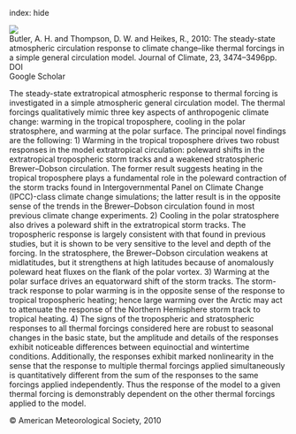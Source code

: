 index: hide

<div class="Citation">
    <div class="Citation-thumb CitationThumb-linked"  data-href="https://doi.org/10.1175/2010jcli3228.1">
      <img src="https://static.claimspace.cloud/climate-study-static/refs/thumbs/10/Butler_et_al_2010-thumb.png" />
    </div>

  <div class="Citation-body">
    <div class="Citation-text">Butler, A. H. and Thompson, D. W. and Heikes, R., 2010: The steady-state atmospheric circulation response to climate change–like thermal forcings in a simple general circulation model. <span class="Article-journal">Journal of Climate, </span><span class="Article-volume">23, </span>3474–3496pp.</div>
    <div class="Citation-links">
      <div class="CitationLink" data-href="https://doi.org/10.1175/2010jcli3228.1">
        <div class="CitationLink-icon CitationLink-Doi"></div>
        <div class="CitationLink-text">DOI</div>
      </div>
      <div class="CitationLink" data-href="https://scholar.google.com/scholar?q=10.1175/2010jcli3228.1">
        <div class="CitationLink-icon CitationLink-Scholar"></div>
        <div class="CitationLink-text">Google Scholar</div>
      </div>
    </div>
  </div>
</div>

The steady-state extratropical atmospheric response to thermal forcing is investigated in a simple atmospheric general circulation model. The thermal forcings qualitatively mimic three key aspects of anthropogenic climate change: warming in the tropical troposphere, cooling in the polar stratosphere, and warming at the polar surface. The principal novel findings are the following: 1) Warming in the tropical troposphere drives two robust responses in the model extratropical circulation: poleward shifts in the extratropical tropospheric storm tracks and a weakened stratospheric Brewer–Dobson circulation. The former result suggests heating in the tropical troposphere plays a fundamental role in the poleward contraction of the storm tracks found in Intergovernmental Panel on Climate Change (IPCC)-class climate change simulations; the latter result is in the opposite sense of the trends in the Brewer–Dobson circulation found in most previous climate change experiments. 2) Cooling in the polar stratosphere also drives a poleward shift in the extratropical storm tracks. The tropospheric response is largely consistent with that found in previous studies, but it is shown to be very sensitive to the level and depth of the forcing. In the stratosphere, the Brewer–Dobson circulation weakens at midlatitudes, but it strengthens at high latitudes because of anomalously poleward heat fluxes on the flank of the polar vortex. 3) Warming at the polar surface drives an equatorward shift of the storm tracks. The storm-track response to polar warming is in the opposite sense of the response to tropical tropospheric heating; hence large warming over the Arctic may act to attenuate the response of the Northern Hemisphere storm track to tropical heating. 4) The signs of the tropospheric and stratospheric responses to all thermal forcings considered here are robust to seasonal changes in the basic state, but the amplitude and details of the responses exhibit noticeable differences between equinoctial and wintertime conditions. Additionally, the responses exhibit marked nonlinearity in the sense that the response to multiple thermal forcings applied simultaneously is quantitatively different from the sum of the responses to the same forcings applied independently. Thus the response of the model to a given thermal forcing is demonstrably dependent on the other thermal forcings applied to the model.

<div class="Citation-copy">
&copy; American Meteorological Society, 2010
</div>
